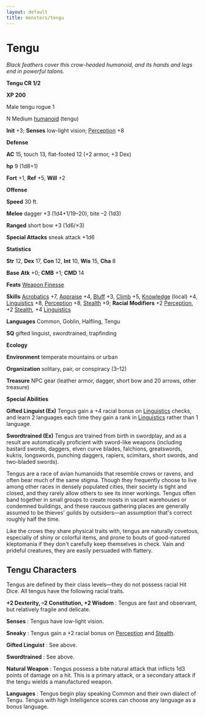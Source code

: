```yaml
---
layout: default
title: monsters/tengu
---
```

# Tengu

_Black feathers cover this crow-headed humanoid, and its hands and legs end in powerful talons._

**Tengu CR 1/2**

**XP 200**

Male tengu rogue 1

N Medium [humanoid](creatureTypes#_humanoid) (tengu)

**Init** +3; **Senses** low-light vision; [Perception](../skills/perception#_perception) +8

**Defense**

**AC** 15, touch 13, flat-footed 12 (+2 armor, +3 Dex)

**hp** 9 (1d8+1)

**Fort** +1, **Ref** +5, **Will** +2

**Offense**

**Speed** 30 ft.

**Melee** dagger +3 (1d4+1/19–20), bite –2 (1d3)

**Ranged** short bow +3 (1d6/×3)

**Special Attacks** sneak attack +1d6

**Statistics**

**Str** 12, **Dex** 17, **Con** 12, **Int** 10, **Wis** 15, **Cha** 8

**Base**  **Atk** +0; **CMB** +1; **CMD** 14

**Feats** [Weapon Finesse](../feats#_weapon-finesse)

**Skills** [Acrobatics](../skills/acrobatics#_acrobatics) +7, [Appraise](../skills/appraise#_appraise) +4, [Bluff](../skills/bluff#_bluff) +3, [Climb](../skills/climb#_climb) +5, [Knowledge](../skills/knowledge#_knowledge) (local) +4, [Linguistics](../skills/linguistics#_linguistics) +8, [Perception](../skills/perception#_perception) +8, [Stealth](../skills/stealth#_stealth) +9; **Racial Modifiers** +2 [Perception](../skills/perception#_perception), +2 [Stealth](../skills/stealth#_stealth), +4 [Linguistics](../skills/linguistics#_linguistics)

**Languages** Common, Goblin, Halfling, Tengu

**SQ** gifted linguist, swordtrained, trapfinding

**Ecology**

**Environment** temperate mountains or urban

**Organization** solitary, pair, or conspiracy (3–12)

**Treasure** NPC gear (leather armor, dagger, short bow and 20 arrows, other treasure)

**Special Abilities**

**Gifted Linguist (Ex)** Tengus gain a +4 racial bonus on [Linguistics](../skills/linguistics#_linguistics) checks, and learn 2 languages each time they gain a rank in [Linguistics](../skills/linguistics#_linguistics) rather than 1 language.

**Swordtrained (Ex)** Tengus are trained from birth in swordplay, and as a result are automatically proficient with sword-like weapons (including bastard swords, daggers, elven curve blades, falchions, greatswords, kukris, longswords, punching daggers, rapiers, scimitars, short swords, and two-bladed swords).

Tengus are a race of avian humanoids that resemble crows or ravens, and often bear much of the same stigma. Though they frequently choose to live among other races in densely populated cities, their society is tight and closed, and they rarely allow others to see its inner workings. Tengus often band together in small groups to create roosts in vacant warehouses or condemned buildings, and these raucous gathering places are generally assumed to be thieves' guilds by outsiders—an assumption that's correct roughly half the time.

Like the crows they share physical traits with, tengus are naturally covetous, especially of shiny or colorful items, and prone to bouts of good-natured kleptomania if they don't carefully keep themselves in check. Vain and prideful creatures, they are easily persuaded with flattery.

## Tengu Characters

Tengus are defined by their class levels—they do not possess racial Hit Dice. All tengus have the following racial traits.

**+2 Dexterity, –2 Constitution, +2 Wisdom** : Tengus are fast and observant, but relatively fragile and delicate.

**Senses** : Tengus have low-light vision.

**Sneaky** : Tengus gain a +2 racial bonus on [Perception](../skills/perception#_perception) and [Stealth](../skills/stealth#_stealth).

**Gifted Linguist** : See above.

**Swordtrained** : See above.

**Natural Weapon** : Tengus possess a bite natural attack that inflicts 1d3 points of damage on a hit. This is a primary attack, or a secondary attack if the tengu wields a manufactured weapon.

**Languages** : Tengus begin play speaking Common and their own dialect of Tengu. Tengus with high Intelligence scores can choose any language as a bonus language.


